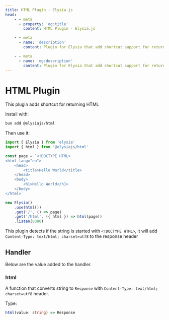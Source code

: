 ```yaml
---
title: HTML Plugin - Elysia.js
head:
    - - meta
      - property: 'og:title'
        content: HTML Plugin - Elysia.js

    - - meta
      - name: 'description'
        content: Plugin for Elysia that add shortcut support for returning HTML in Elysia server. Start by installing the plugin with "bun add @elysiajs/html".

    - - meta
      - name: 'og:description'
        content: Plugin for Elysia that add shortcut support for returning HTML in Elysia server. Start by installing the plugin with "bun add @elysiajs/html".
---
```


# HTML Plugin
This plugin adds shortcut for returning HTML

Install with:
```bash
bun add @elysiajs/html
```

Then use it:
```typescript
import { Elysia } from 'elysia'
import { html } from '@elysiajs/html'

const page = `<!DOCTYPE HTML>
<html lang="en">
    <head>
        <title>Hello World</title>
    </head>
    <body>
        <h1>Hello World</h1>
    </body>
</html>`

new Elysia()
    .use(html())
    .get('/', () => page)
    .get('/html', ({ html }) => html(page))
    .listen(8080)
```

This plugin detects if the string is started with `<!DOCTYPE HTML>`, it will add `Content-Type: text/html; charset=utf8` to the response header

## Handler
Below are the value added to the handler.

### html
A function that converts string to `Response` with `Content-Type: text/html; charset=utf8` header.

Type:
```typescript
html(value: string) => Response
```
